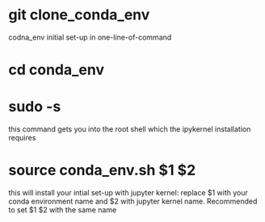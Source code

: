 # git clone_conda_env
codna_env initial set-up in one-line-of-command

# cd conda_env

# sudo -s 
this command gets you into the root shell which the ipykernel installation requires 

# source conda_env.sh $1 $2 
this will install your intial set-up with jupyter kernel: replace $1 with your conda environment name and $2 with jupyter kernel name. Recommended to set $1 $2 with the same name

